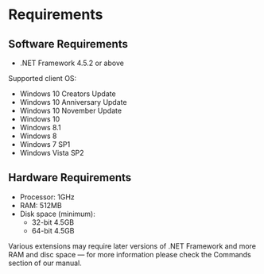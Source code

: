 # Requirements

## Software Requirements

* .NET Framework 4.5.2 or above

Supported client OS:

* Windows 10 Creators Update
* Windows 10 Anniversary Update
* Windows 10 November Update
* Windows 10
* Windows 8.1
* Windows 8
* Windows 7 SP1
* Windows Vista SP2

## Hardware Requirements

* Processor: 1GHz
* RAM: 512MB
* Disk space \(minimum\):
  * 32-bit 4.5GB
  * 64-bit 4.5GB

Various extensions may require later versions of .NET Framework and more RAM and disc space — for more information please check the Commands section of our manual.

